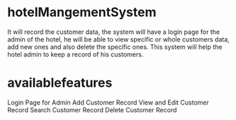 # hotelMangementSystem
It will record the customer data, the system will have a login page for the admin of the hotel, he will be able to view specific or whole customers data, add new ones and also delete the specific ones. This system will help the hotel admin to keep a record of his customers. 

# availablefeatures
Login Page for Admin
Add Customer Record
View and Edit Customer Record
Search Customer Record
Delete Customer Record
